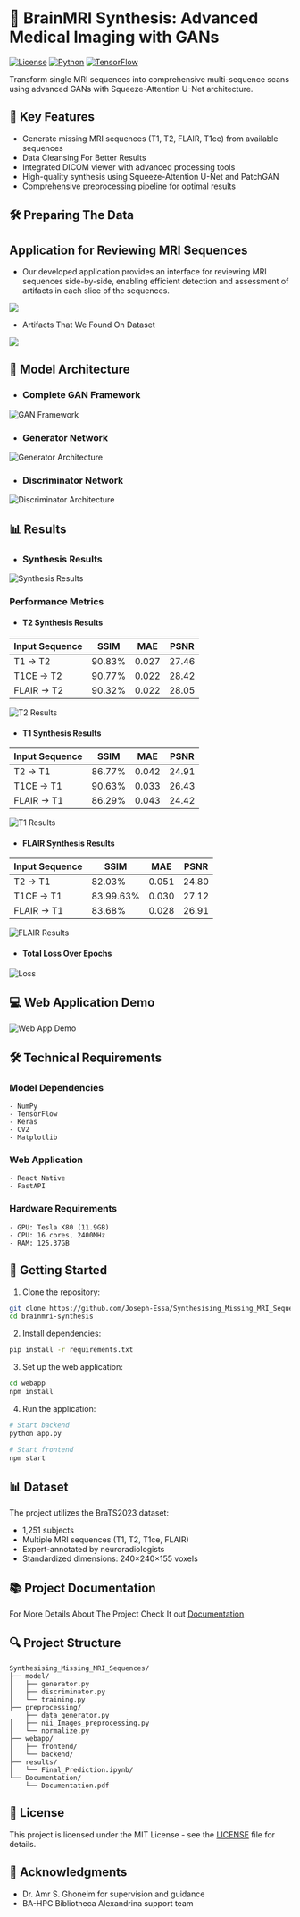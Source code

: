 # 🧠 BrainMRI Synthesis: Advanced Medical Imaging with GANs

[![License](https://img.shields.io/badge/License-MIT-blue.svg)](./LICENSE.txt)
[![Python](https://img.shields.io/badge/Python-3.8%2B-blue)](https://www.python.org/)
[![TensorFlow](https://img.shields.io/badge/TensorFlow-2.0%2B-orange)](https://www.tensorflow.org/)

Transform single MRI sequences into comprehensive multi-sequence scans using advanced GANs with Squeeze-Attention U-Net architecture.

## 🌟 Key Features

- Generate missing MRI sequences (T1, T2, FLAIR, T1ce) from available sequences
- Data Cleansing For Better Results
- Integrated DICOM viewer with advanced processing tools
- High-quality synthesis using Squeeze-Attention U-Net and PatchGAN
- Comprehensive preprocessing pipeline for optimal results

## 🛠️ Preparing The Data
## Application for Reviewing MRI Sequences
- Our developed application provides an interface for reviewing MRI sequences side-by-side, enabling efficient detection and assessment of artifacts in each slice of the sequences.

![](./GIFs/norm.gif)

- Artifacts That We Found On Dataset

![](./GIFs/Artifacts.png) 

## 🎯 Model Architecture

- ### Complete GAN Framework

![GAN Framework](/GIFs/صورة4.png)

- ### Generator Network

![Generator Architecture](/GIFs/صورة.png)

- ### Discriminator Network

![Discriminator Architecture](/GIFs/صورة8.png)


## 📊 Results

- ### Synthesis Results

![Synthesis Results](./GIFs/normResult.gif)

### Performance Metrics

- #### T2 Synthesis Results

| Input Sequence | SSIM    | MAE   | PSNR   |
|----------------|---------|-------|---------|
| T1 → T2        | 90.83%  | 0.027 | 27.46  |
| T1CE → T2      | 90.77%  | 0.022 | 28.42  |
| FLAIR → T2     | 90.32%  | 0.022 | 28.05  |

![T2 Results](./GIFs/normT2.gif)

- #### T1 Synthesis Results

| Input Sequence | SSIM    | MAE   | PSNR   |
|----------------|---------|-------|---------|
| T2 → T1        | 86.77%  | 0.042 | 24.91  |
| T1CE → T1      | 90.63%  | 0.033 | 26.43  |
| FLAIR → T1     | 86.29%  | 0.043 | 24.42  |


![T1 Results](./GIFs/normT1.gif)

- #### FLAIR Synthesis Results

| Input Sequence | SSIM    | MAE   | PSNR   |
|----------------|---------|-------|---------|
| T2 → T1        | 82.03%  | 0.051 | 24.80  |
| T1CE → T1      | 83.99.63%  | 0.030 | 27.12  |
| FLAIR → T1     | 83.68%  | 0.028 | 26.91  |


![FLAIR Results](./GIFs/normFlair.gif)

- #### Total Loss Over Epochs

![Loss](./GIFs/صورة7.png)

## 💻 Web Application Demo

![Web App Demo](./GIFs/normWebAppDemo.gif)

## 🛠️ Technical Requirements

### Model Dependencies
```
- NumPy
- TensorFlow
- Keras
- CV2
- Matplotlib
```

### Web Application
```
- React Native
- FastAPI
```

### Hardware Requirements
```
- GPU: Tesla K80 (11.9GB)
- CPU: 16 cores, 2400MHz
- RAM: 125.37GB
```

## 🚀 Getting Started

1. Clone the repository:
```bash
git clone https://github.com/Joseph-Essa/Synthesising_Missing_MRI_Sequences.git
cd brainmri-synthesis
```

2. Install dependencies:
```bash
pip install -r requirements.txt
```

3. Set up the web application:
```bash
cd webapp
npm install
```

4. Run the application:
```bash
# Start backend
python app.py

# Start frontend
npm start
```

## 📊 Dataset

The project utilizes the BraTS2023 dataset:
- 1,251 subjects
- Multiple MRI sequences (T1, T2, T1ce, FLAIR)
- Expert-annotated by neuroradiologists
- Standardized dimensions: 240×240×155 voxels

## 📚 Project Documentation
 
For More Details About The Project Check It out [Documentation](./Documentation/Final%20documentation.pdf)

## 🔍 Project Structure
```
Synthesising_Missing_MRI_Sequences/
├── model/
│   ├── generator.py
│   ├── discriminator.py
│   └── training.py
├── preprocessing/
    ├── data_generator.py
│   ├── nii_Images_preprocessing.py
│   └── normalize.py
├── webapp/
│   ├── frontend/
│   └── backend/
├── results/
│   └── Final_Prediction.ipynb/
└── Documentation/
    └── Documentation.pdf
```

## 📄 License

This project is licensed under the MIT License - see the [LICENSE](./LICENSE.txt) file for details.


## 🙏 Acknowledgments

- Dr. Amr S. Ghoneim for supervision and guidance
- BA-HPC Bibliotheca Alexandrina support team
